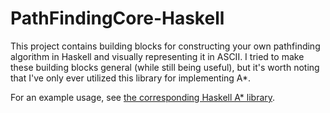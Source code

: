 PathFindingCore-Haskell
===============

This project contains building blocks for constructing your own pathfinding algorithm in Haskell and visually representing it in ASCII.  I tried to make these building blocks general (while still being useful), but it's worth noting that I've only ever utilized this library for implementing A*.

For an example usage, see [the corresponding Haskell A* library](https://github.com/TheBizzle/AStar-Haskell).

